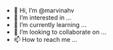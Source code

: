 - 👋 Hi, I’m @marvinahv
- 👀 I’m interested in ...
- 🌱 I’m currently learning ...
- 💞️ I’m looking to collaborate on ...
- 📫 How to reach me ...

<!---
marvinahv/marvinahv is a ✨ special ✨ repository because its `README.md` (this file) appears on your GitHub profile.
You can click the Preview link to take a look at your changes.
--->
